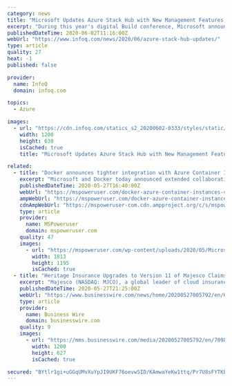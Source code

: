 ```yaml
---
category: news
title: "Microsoft Updates Azure Stack Hub with New Management Features, Container Support and More"
excerpt: "During this year's digital Build conference, Microsoft announced several new incremental updates to its private and hybrid computing offering Azure Stack Hub. The public cloud vendor will add various significant features on Azure Stack Hub in private previews such as an Azure Kubernetes Service (AKS) Resource Provider,"
publishedDateTime: 2020-06-02T11:16:00Z
webUrl: "https://www.infoq.com/news/2020/06/azure-stack-hub-updates/"
type: article
quality: 27
heat: -1
published: false

provider:
  name: InfoQ
  domain: infoq.com

topics:
  - Azure

images:
  - url: "https://cdn.infoq.com/statics_s2_20200602-0333/styles/static/images/logo/logo-big.jpg"
    width: 1200
    height: 630
    isCached: true
    title: "Microsoft Updates Azure Stack Hub with New Management Features, Container Support and More"

related:
  - title: "Docker announces tighter integration with Azure Container Instances and Visual Studio Code"
    excerpt: "Microsoft and Docker today announced extended collaboration to simplify cloud development for developers. As part of this extended collaboration, Docker today announced closer integration with Azure Container Instances and Visual Studio Code."
    publishedDateTime: 2020-05-27T16:40:00Z
    webUrl: "https://mspoweruser.com/docker-azure-container-instances-vs-code/"
    ampWebUrl: "https://mspoweruser.com/docker-azure-container-instances-vs-code/amp/"
    cdnAmpWebUrl: "https://mspoweruser-com.cdn.ampproject.org/c/s/mspoweruser.com/docker-azure-container-instances-vs-code/amp/"
    type: article
    provider:
      name: MSPoweruser
      domain: mspoweruser.com
    quality: 47
    images:
      - url: "https://mspoweruser.com/wp-content/uploads/2020/05/Microsoft-Docker.jpg"
        width: 1813
        height: 1195
        isCached: true
  - title: "Heritage Insurance Upgrades to Version 11 of Majesco Claims for P&C and Transitions to Majesco CloudInsurer® on Microsoft Azure"
    excerpt: "Majesco (NASDAQ: MJCO), a global leader of cloud insurance software, today announced that Heritage completed its upgrade to version 11 on April 25, 20"
    publishedDateTime: 2020-05-27T21:25:00Z
    webUrl: "https://www.businesswire.com/news/home/20200527005792/en/Heritage-Insurance-Upgrades-Version-11-Majesco-Claims"
    type: article
    provider:
      name: Business Wire
      domain: businesswire.com
    quality: 9
    images:
      - url: "https://mms.businesswire.com/media/20200527005792/en/709834/23/Majesco_Logo_Transparent_Purple.jpg"
        width: 1200
        height: 627
        isCached: true

secured: "BYtlr1gi+uGGqUMvXuYpJI9UKF76oevwSID/KAmwaYeKw1ttq/Pr7U8sFYTKE2UGkTOKnbzeXlCNMT7HLGCQJHvriFSTK0Hmq9d9p8lmKiRKxAD5ykq95IiCQU6bnHjXRCMubozWuVJ7IWtdSnnxGhqvA5D7O2S4v3y7q8w+4ah+Nzur9RD/L4NItwI+bh6AhD/vbrVGxJTFzX6PCWtDfZlmwFBwphGfoyzvkevfo5p4BlAty2vldpyB+oMPtXZpqDf2JEsvvZVoPKMMLhgIPyWM3Nrn7VlZbqzW7vURhJWx4gYR4uGchMszeTy5MPYwDc/ut96YB/K/3wSOZQm5nJDfqyVyOHrMoapuKe/Vr2ioyxzlrMOcWJJxJThUGYsaP/m5LpZwpnM+jbduUD6ZgB0g8yZ1/cSlfAG4QJnRLl6+X4rsku6BkwhO//1Ya9FmgTNj+qlEVOsQq4+O6Q9aj+0QsbVX0gHZ+Mg98Lq1YyQ=;JmOkwYfvtB/4BDIrEN9JDg=="
---
```


